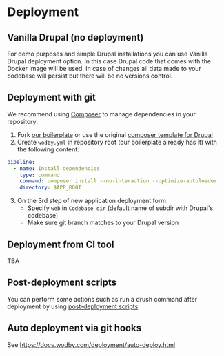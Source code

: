 # Deployment 

## Vanilla Drupal (no deployment)

For demo purposes and simple Drupal installations you can use Vanilla Drupal deployment option. In this case Drupal code that comes with the Docker image will be used. In case of changes all data made to your codebase will persist but there will be no versions control.

## Deployment with git

We recommend using [Composer](https://getcomposer.org/) to manage dependencies in your repository:

1. Fork [our boilerplate](https://github.com/wodby/drupal-composer) or use the original [composer template for Drupal](https://github.com/drupal-composer/drupal-project)
2. Create `wodby.yml` in repository root (our boilerplate already has it) with the following content:
  ```yml
  pipeline:
    - name: Install dependencies
      type: command
      command: composer install --no-interaction --optimize-autoloader
      directory: $APP_ROOT
  ```
3. On the 3rd step of new application deployment form:
    * Specify `web` in `Codebase dir` (default name of subdir with Drupal's codebase) 
    * Make sure git branch matches to your Drupal version

## Deployment from CI tool

TBA

## Post-deployment scripts

You can perform some actions such as run a drush command after deployment by using [post-deployment scripts](https://docs.wodby.com/deployment/post-deployment-scripts.html)

## Auto deployment via git hooks

See https://docs.wodby.com/deployment/auto-deploy.html